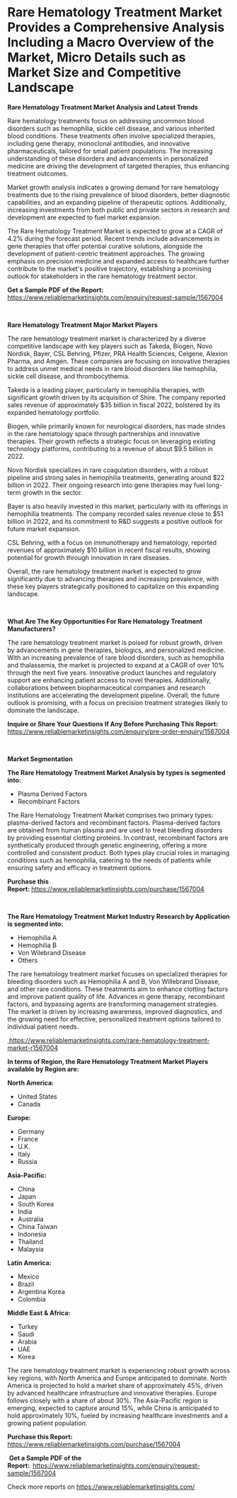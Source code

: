 <p><h1>Rare Hematology Treatment Market Provides a Comprehensive Analysis Including a Macro Overview of the Market, Micro Details such as Market Size and Competitive Landscape</h1></p><p><strong>Rare Hematology Treatment Market Analysis and Latest Trends</strong></p>
<p><p>Rare hematology treatments focus on addressing uncommon blood disorders such as hemophilia, sickle cell disease, and various inherited blood conditions. These treatments often involve specialized therapies, including gene therapy, monoclonal antibodies, and innovative pharmaceuticals, tailored for small patient populations. The increasing understanding of these disorders and advancements in personalized medicine are driving the development of targeted therapies, thus enhancing treatment outcomes.</p><p>Market growth analysis indicates a growing demand for rare hematology treatments due to the rising prevalence of blood disorders, better diagnostic capabilities, and an expanding pipeline of therapeutic options. Additionally, increasing investments from both public and private sectors in research and development are expected to fuel market expansion.</p><p>The Rare Hematology Treatment Market is expected to grow at a CAGR of 4.2% during the forecast period. Recent trends include advancements in gene therapies that offer potential curative solutions, alongside the development of patient-centric treatment approaches. The growing emphasis on precision medicine and expanded access to healthcare further contribute to the market's positive trajectory, establishing a promising outlook for stakeholders in the rare hematology treatment sector.</p></p>
<p><strong>Get a Sample PDF of the Report:&nbsp;</strong> <a href="https://www.reliablemarketinsights.com/enquiry/request-sample/1567004?utm_campaign=3583&utm_medium=2&utm_source=Github&utm_content=ia&utm_term=22032025&utm_id=rare-hematology-treatment">https://www.reliablemarketinsights.com/enquiry/request-sample/1567004</a></p>
<p>&nbsp;</p>
<p><strong>Rare Hematology Treatment Major Market Players</strong></p>
<p><p>The rare hematology treatment market is characterized by a diverse competitive landscape with key players such as Takeda, Biogen, Novo Nordisk, Bayer, CSL Behring, Pfizer, PRA Health Sciences, Celgene, Alexion Pharma, and Amgen. These companies are focusing on innovative therapies to address unmet medical needs in rare blood disorders like hemophilia, sickle cell disease, and thrombocythemia.</p><p>Takeda is a leading player, particularly in hemophilia therapies, with significant growth driven by its acquisition of Shire. The company reported sales revenue of approximately $35 billion in fiscal 2022, bolstered by its expanded hematology portfolio.</p><p>Biogen, while primarily known for neurological disorders, has made strides in the rare hematology space through partnerships and innovative therapies. Their growth reflects a strategic focus on leveraging existing technology platforms, contributing to a revenue of about $9.5 billion in 2022.</p><p>Novo Nordisk specializes in rare coagulation disorders, with a robust pipeline and strong sales in hemophilia treatments, generating around $22 billion in 2022. Their ongoing research into gene therapies may fuel long-term growth in the sector.</p><p>Bayer is also heavily invested in this market, particularly with its offerings in hemophilia treatments. The company recorded sales revenue close to $51 billion in 2022, and its commitment to R&D suggests a positive outlook for future market expansion.</p><p>CSL Behring, with a focus on immunotherapy and hematology, reported revenues of approximately $10 billion in recent fiscal results, showing potential for growth through innovation in rare diseases.</p><p>Overall, the rare hematology treatment market is expected to grow significantly due to advancing therapies and increasing prevalence, with these key players strategically positioned to capitalize on this expanding landscape.</p></p>
<p>&nbsp;</p>
<p><strong>What Are The Key Opportunities For Rare Hematology Treatment Manufacturers?</strong></p>
<p><p>The rare hematology treatment market is poised for robust growth, driven by advancements in gene therapies, biologics, and personalized medicine. With an increasing prevalence of rare blood disorders, such as hemophilia and thalassemia, the market is projected to expand at a CAGR of over 10% through the next five years. Innovative product launches and regulatory support are enhancing patient access to novel therapies. Additionally, collaborations between biopharmaceutical companies and research institutions are accelerating the development pipeline. Overall, the future outlook is promising, with a focus on precision treatment strategies likely to dominate the landscape.</p></p>
<p><strong>Inquire or Share Your Questions If Any Before Purchasing This Report:</strong> <a href="https://www.reliablemarketinsights.com/enquiry/pre-order-enquiry/1567004?utm_campaign=3583&utm_medium=2&utm_source=Github&utm_content=ia&utm_term=22032025&utm_id=rare-hematology-treatment">https://www.reliablemarketinsights.com/enquiry/pre-order-enquiry/1567004</a></p>
<p>&nbsp;</p>
<p><strong>Market Segmentation</strong></p>
<p><strong>The Rare Hematology Treatment Market Analysis by types is segmented into:</strong></p>
<p><ul><li>Plasma Derived Factors</li><li>Recombinant Factors</li></ul></p>
<p><p>The Rare Hematology Treatment Market comprises two primary types: plasma-derived factors and recombinant factors. Plasma-derived factors are obtained from human plasma and are used to treat bleeding disorders by providing essential clotting proteins. In contrast, recombinant factors are synthetically produced through genetic engineering, offering a more controlled and consistent product. Both types play crucial roles in managing conditions such as hemophilia, catering to the needs of patients while ensuring safety and efficacy in treatment options.</p></p>
<p><strong>Purchase this Report:&nbsp;</strong><a href="https://www.reliablemarketinsights.com/purchase/1567004?utm_campaign=3583&utm_medium=2&utm_source=Github&utm_content=ia&utm_term=22032025&utm_id=rare-hematology-treatment">https://www.reliablemarketinsights.com/purchase/1567004</a></p>
<p>&nbsp;</p>
<p><strong>The Rare Hematology Treatment Market Industry Research by Application is segmented into:</strong></p>
<p><ul><li>Hemophilia A</li><li>Hemophilia B</li><li>Von Wilebrand Disease</li><li>Others</li></ul></p>
<p><p>The rare hematology treatment market focuses on specialized therapies for bleeding disorders such as Hemophilia A and B, Von Willebrand Disease, and other rare conditions. These treatments aim to enhance clotting factors and improve patient quality of life. Advances in gene therapy, recombinant factors, and bypassing agents are transforming management strategies. The market is driven by increasing awareness, improved diagnostics, and the growing need for effective, personalized treatment options tailored to individual patient needs.</p></p>
<p><a href="https://www.reliablemarketinsights.com/rare-hematology-treatment-market-r1567004?utm_campaign=3583&utm_medium=2&utm_source=Github&utm_content=ia&utm_term=22032025&utm_id=rare-hematology-treatment">&nbsp;https://www.reliablemarketinsights.com/rare-hematology-treatment-market-r1567004</a></p>
<p><strong>In terms of Region, the Rare Hematology Treatment Market Players available by Region are:</strong></p>
<p>
    <p> <strong> North America: </strong>
        <ul>
            <li>United States</li>
            <li>Canada</li>
        </ul>
        </p> 
    <p> <strong> Europe: </strong>
        <ul>
            <li>Germany</li>
            <li>France</li>
            <li>U.K.</li>
            <li>Italy</li>
            <li>Russia</li>
        </ul>
        </p> 
    <p> <strong> Asia-Pacific: </strong>
        <ul>
            <li>China</li>
            <li>Japan</li>
            <li>South Korea</li>
            <li>India</li>
            <li>Australia</li>
            <li>China Taiwan</li>
            <li>Indonesia</li>
            <li>Thailand</li>
            <li>Malaysia</li>
        </ul>
        </p> 
    <p> <strong> Latin America: </strong>
        <ul>
            <li>Mexico</li>
            <li>Brazil</li>
            <li>Argentina Korea</li>
            <li>Colombia</li>
        </ul>
        </p> 
    <p> <strong> Middle East & Africa: </strong>
        <ul>
            <li>Turkey</li>
            <li>Saudi</li>
            <li>Arabia</li>
            <li>UAE</li>
            <li>Korea</li>
        </ul>
    </p>
    </p>
<p><p>The rare hematology treatment market is experiencing robust growth across key regions, with North America and Europe anticipated to dominate. North America is projected to hold a market share of approximately 45%, driven by advanced healthcare infrastructure and innovative therapies. Europe follows closely with a share of about 30%. The Asia-Pacific region is emerging, expected to capture around 15%, while China is anticipated to hold approximately 10%, fueled by increasing healthcare investments and a growing patient population.</p></p>
<p><strong>Purchase this Report: </strong><a href="https://www.reliablemarketinsights.com/purchase/1567004?utm_campaign=3583&utm_medium=2&utm_source=Github&utm_content=ia&utm_term=22032025&utm_id=rare-hematology-treatment">https://www.reliablemarketinsights.com/purchase/1567004</a></p>
<p>&nbsp;<strong>Get a Sample PDF of the Report:&nbsp;&nbsp;</strong><a href="https://www.reliablemarketinsights.com/enquiry/request-sample/1567004?utm_campaign=3583&utm_medium=2&utm_source=Github&utm_content=ia&utm_term=22032025&utm_id=rare-hematology-treatment">https://www.reliablemarketinsights.com/enquiry/request-sample/1567004</a></p>
<p><strong></strong></p>
<p>Check more reports on <a href="https://www.reliablemarketinsights.com/?utm_campaign=3583&utm_medium=2&utm_source=Github&utm_content=ia&utm_term=22032025&utm_id=rare-hematology-treatment">https://www.reliablemarketinsights.com/</a></p>